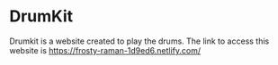 # DrumKit
Drumkit is a website created to play the drums. The link to access this website is https://frosty-raman-1d9ed6.netlify.com/
